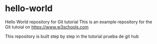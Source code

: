 # hello-world
Hello World repository for Git tutorial
This is an example repository for the Git tutoial on https://www.w3schools.com

This repository is built step by step in the tutorial prueba de git hub
